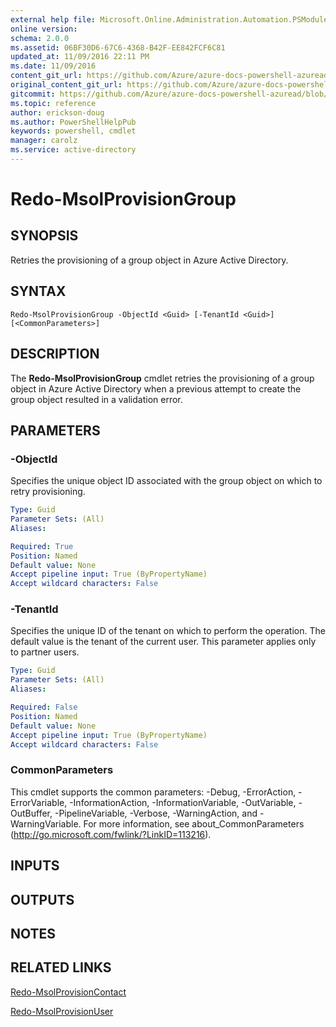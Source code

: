 ```yaml
---
external help file: Microsoft.Online.Administration.Automation.PSModule.dll-Help.xml
online version:
schema: 2.0.0
ms.assetid: 06BF30D6-67C6-4368-B42F-EE842FCF6C81
updated_at: 11/09/2016 22:11 PM
ms.date: 11/09/2016
content_git_url: https://github.com/Azure/azure-docs-powershell-azuread/blob/Rodejo-5-9/Azure%20AD%20Cmdlets/MSOnline/v1/Redo-MsolProvisionGroup.md
original_content_git_url: https://github.com/Azure/azure-docs-powershell-azuread/blob/Rodejo-5-9/Azure%20AD%20Cmdlets/MSOnline/v1/Redo-MsolProvisionGroup.md
gitcommit: https://github.com/Azure/azure-docs-powershell-azuread/blob/a602340dee47e7edf41f6c5af3edb93e03ac1b45
ms.topic: reference
author: erickson-doug
ms.author: PowerShellHelpPub
keywords: powershell, cmdlet
manager: carolz
ms.service: active-directory
---
```


# Redo-MsolProvisionGroup

## SYNOPSIS
Retries the provisioning of a group object in Azure Active Directory.

## SYNTAX

```
Redo-MsolProvisionGroup -ObjectId <Guid> [-TenantId <Guid>] [<CommonParameters>]
```

## DESCRIPTION
The **Redo-MsolProvisionGroup** cmdlet retries the provisioning of a group object in Azure Active Directory when a previous attempt to create the group object resulted in a validation error.

## PARAMETERS

### -ObjectId
Specifies the unique object ID associated with the group object on which to retry provisioning.

```yaml
Type: Guid
Parameter Sets: (All)
Aliases:

Required: True
Position: Named
Default value: None
Accept pipeline input: True (ByPropertyName)
Accept wildcard characters: False
```

### -TenantId
Specifies the unique ID of the tenant on which to perform the operation.
The default value is the tenant of the current user.
This parameter applies only to partner users.

```yaml
Type: Guid
Parameter Sets: (All)
Aliases:

Required: False
Position: Named
Default value: None
Accept pipeline input: True (ByPropertyName)
Accept wildcard characters: False
```

### CommonParameters
This cmdlet supports the common parameters: -Debug, -ErrorAction, -ErrorVariable, -InformationAction, -InformationVariable, -OutVariable, -OutBuffer, -PipelineVariable, -Verbose, -WarningAction, and -WarningVariable. For more information, see about_CommonParameters (http://go.microsoft.com/fwlink/?LinkID=113216).

## INPUTS

## OUTPUTS

## NOTES

## RELATED LINKS
[Redo-MsolProvisionContact](./Redo-MsolProvisionContact.md)

[Redo-MsolProvisionUser](./Redo-MsolProvisionUser.md)
